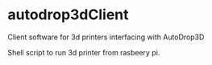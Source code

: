 # autodrop3dClient
Client software for 3d printers interfacing with AutoDrop3D


Shell script to run 3d printer from rasbeery pi. 
